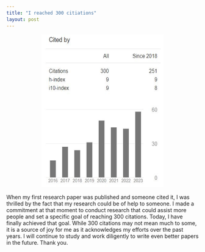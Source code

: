 ```yaml
---
title: "I reached 300 citiations"
layout: post
---
```


<div align="center">
 <img width="320" height="400" src="/assets/img/cit.JPG"/>
</div>

When my first research paper was published and someone cited it, I was thrilled by the fact that my research could be of help to someone. I made a commitment at that moment to conduct research that could assist more people and set a specific goal of reaching 300 citations. Today, I have finally achieved that goal. While 300 citations may not mean much to some, it is a source of joy for me as it acknowledges my efforts over the past years. I will continue to study and work diligently to write even better papers in the future. Thank you.
